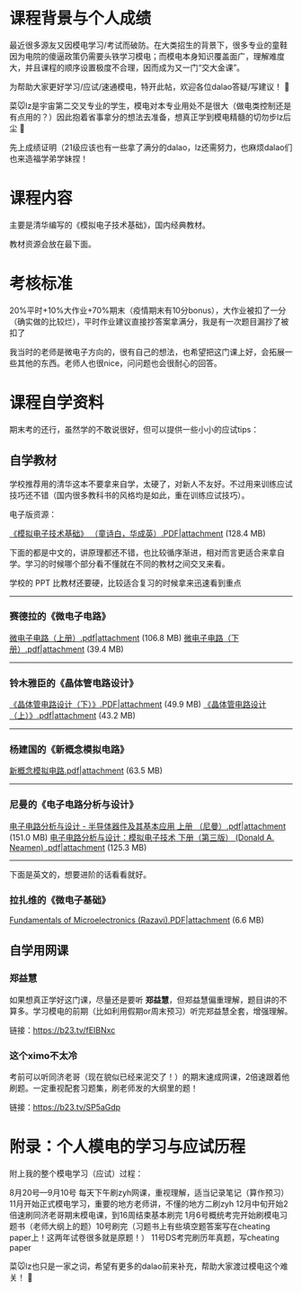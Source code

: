 # 课程背景与个人成绩

最近很多源友又因模电学习/考试而破防。在大类招生的背景下，很多专业的童鞋因为电院的傻逼政策仍需要头铁学习模电；而模电本身知识覆盖面广，理解难度大，并且课程的顺序设置极度不合理，因而成为又一门“交大金课”。

为帮助大家更好学习/应试/速通模电，特开此帖，欢迎各位dalao答疑/写建议！ :smiling_face_with_three_hearts:

菜🐭lz是宇宙第二交叉专业的学生，模电对本专业用处不是很大（做电类控制还是有点用的？）因此抱着省事拿分的想法去准备，想真正学到模电精髓的切勿步lz后尘 :clown_face:

先上成绩证明（21级应该也有一些拿了满分的dalao，lz还需努力，也麻烦dalao们也来造福学弟学妹捏！

# 课程内容

主要是清华编写的《模拟电子技术基础》，国内经典教材。

教材资源会放在最下面。

# 考核标准

20%平时+10%大作业+70%期末（疫情期末有10分bonus），大作业被扣了一分（确实做的比较烂），平时作业建议直接抄答案拿满分，我是有一次题目漏抄了被扣了

我当时的老师是微电子方向的，很有自己的想法，也希望把这门课上好，会拓展一些其他的东西。老师人也很nice，问问题也会很耐心的回答。

# 课程自学资料

期末考的还行，虽然学的不敢说很好，但可以提供一些小小的应试tips：

## 自学教材

学校推荐用的清华这本不要拿来自学，太硬了，对新人不友好。不过用来训练应试技巧还不错（国内很多教科书的风格均是如此，重在训练应试技巧）。

电子版资源：

[《模拟电子技术基础》 （童诗白，华成英）.PDF|attachment](upload://wK8a40XiXUJqpMTiTk6fPiVJkg4.PDF) (128.4 MB)

下面的都是中文的，讲原理都还不错，也比较循序渐进，相对而言更适合来拿自学。学习的时候哪个部分看不懂就在不同的教材之间交叉来看。

学校的 PPT 比教材还要硬，比较适合复习的时候拿来迅速看到重点
___

### 赛德拉的《微电子电路》

[微电子电路（上册）.pdf|attachment](upload://srQJYaVhQg9lpN5uqpz2pqS5rZQ.pdf) (106.8 MB)
[微电子电路（下册）.pdf|attachment](upload://jclTX5aUouCVn98AKDlM4QVQLLk.pdf) (39.4 MB)

___
### 铃木雅臣的《晶体管电路设计》

[《晶体管电路设计（下）》.PDF|attachment](upload://kKZvKSSkzIc9vDuIIM8fw7ARbNp.PDF) (49.9 MB)
[《晶体管电路设计（上）》.pdf|attachment](upload://1WHTKPi3n94Ld3Ej055zlnPu7Ch.pdf) (43.2 MB)

___
### 杨建国的《新概念模拟电路》

[新概念模拟电路.pdf|attachment](upload://uqaHu9RZK8w3PQyoxW3X4b9QDr.pdf) (63.5 MB)
___
### 尼曼的《电子电路分析与设计》

[电子电路分析与设计 - 半导体器件及其基本应用 上册 （尼曼）.pdf|attachment](upload://mAqqvFBlfJK7XWeW39d6yW0caf5.pdf) (151.0 MB)
[电子电路分析与设计：模拟电子技术 下册（第三版） (Donald A. Neamen) .pdf|attachment](upload://kvV5Wd9rbO38wWwg24VnvssvmIY.pdf) (125.3 MB)

___
下面是英文的，想要进阶的话看看就好。

### 拉扎维的《微电子基础》

[Fundamentals of Microelectronics (Razavi).PDF|attachment](upload://biLxUNp8ew4yNSwJA1Lut6Xdiuk.PDF) (6.6 MB)

## 自学用网课

### 郑益慧

如果想真正学好这门课，尽量还是要听 __郑益慧__，但郑益慧偏重理解，题目讲的不算多。学习模电的前期（比如利用假期or周末预习）听完郑益慧全套，增强理解。

链接：https://b23.tv/fEIBNxc
### 这个ximo不太冷
考前可以听同济老哥（现在貌似已经来泥交了！）的期末速成网课，2倍速跟着他刷题。一定重视配套习题集，刷老师发的大纲里的题！

链接：https://b23.tv/SP5aGdp

# 附录：个人模电的学习与应试历程

附上我的整个模电学习（应试）过程：

8月20号—9月10号 每天下午刷zyh网课，重视理解，适当记录笔记（算作预习）
11月开始正式模电学习，重要的地方老师讲，不懂的地方二刷zyh
12月中旬开始2倍速刷同济老哥期末模电课，到16周结束基本刷完
1月6号概统考完开始刷模电习题书（老师大纲上的题）10号刷完（习题书上有些填空题答案写在cheating paper上！这两年试卷很多就是原题！）
11号DS考完刷历年真题，写cheating paper

菜🐭lz也只是一家之词，希望有更多的dalao前来补充，帮助大家渡过模电这个难关！ :smiling_face_with_three_hearts: